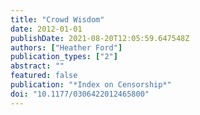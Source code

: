 ```yaml
---
title: "Crowd Wisdom"
date: 2012-01-01
publishDate: 2021-08-20T12:05:59.647548Z
authors: ["Heather Ford"]
publication_types: ["2"]
abstract: ""
featured: false
publication: "*Index on Censorship*"
doi: "10.1177/0306422012465800"
---
```


